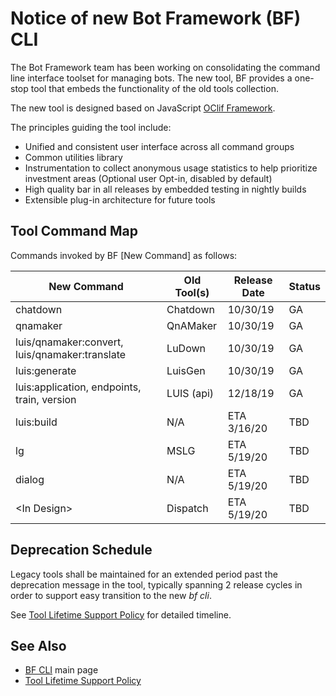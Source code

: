 # Notice of new Bot Framework (BF) CLI

The Bot Framework team has been working on consolidating the command line interface toolset for managing bots. The new tool, BF provides a one-stop tool that embeds the functionality of the old tools collection. 

The new tool is designed based on JavaScript [OClif Framework](https://github.com/oclif/oclif). 

The principles guiding the tool include:

* Unified and consistent user interface across all command groups
* Common utilities library
* Instrumentation to collect anonymous usage statistics to help prioritize investment areas (Optional user Opt-in, disabled by default)
* High quality bar in all releases by embedded testing in nightly builds
* Extensible plug-in architecture for future tools


## Tool Command Map

Commands invoked by BF [New Command] as follows:


| New Command                                    | Old Tool(s) | Release Date   | Status |
| ---------------------------------------------- | ----------- | ---------- | ------ |
| chatdown                                       | Chatdown    | 10/30/19   | GA     |
| qnamaker                                       | QnAMaker    | 10/30/19   | GA     |
| luis/qnamaker:convert, luis/qnamaker:translate | LuDown      | 10/30/19   | GA     |
| luis:generate                                  | LuisGen     | 10/30/19   | GA     |
| luis:application, endpoints, train, version    | LUIS (api)  | 12/18/19   | GA     |
| luis:build                                     | N/A         | ETA 3/16/20 | TBD    |
| lg                                             | MSLG        | ETA 5/19/20 | TBD    |
| dialog                                         | N/A         | ETA 5/19/20 | TBD    |
| \<In Design>                                   | Dispatch    | ETA 5/19/20 | TBD    |


## Deprecation Schedule

Legacy tools shall be maintained for an extended period past the deprecation message in the tool, typically spanning 2 release cycles in order to support easy transition to the new _bf cli_. 

See [Tool Lifetime Support Policy](./ToolLifetimeSchedule.md) for detailed timeline.

## See Also

* [BF CLI](https://github.com/microsoft/botframework-cli) main page
* [Tool Lifetime Support Policy](./ToolLifetimeSchedule.md)
